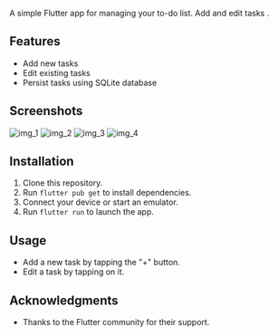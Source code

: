 

A simple Flutter app for managing your to-do list. Add and edit tasks .

## Features
- Add new tasks
- Edit existing tasks
- Persist tasks using SQLite database

## Screenshots
![img_1](https://github.com/user-attachments/assets/8546b045-2474-4427-b4fa-187fc2e1ee81)
![img_2](https://github.com/user-attachments/assets/643afdfc-ff0f-40f1-bac6-0b37152d59b6)
![img_3](https://github.com/user-attachments/assets/3fa7fe97-0a40-40e5-a435-d5a2c4fa771f)
![img_4](https://github.com/user-attachments/assets/04d450d8-37b9-4eac-add0-bd895c8193fa)



## Installation
1. Clone this repository.
2. Run `flutter pub get` to install dependencies.
3. Connect your device or start an emulator.
4. Run `flutter run` to launch the app.
                                         

## Usage
- Add a new task by tapping the "+" button.
- Edit a task by tapping on it.


## Acknowledgments
- Thanks to the Flutter community for their support.
